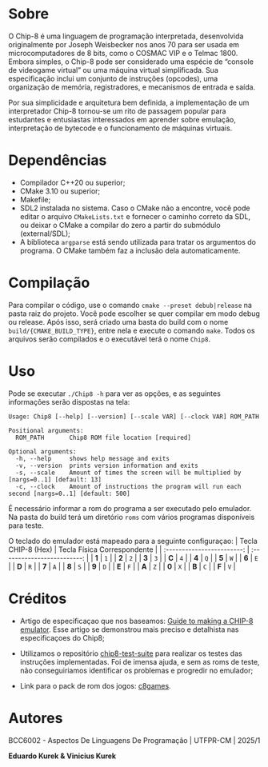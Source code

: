 # Sobre
O Chip-8 é uma linguagem de programação interpretada, desenvolvida originalmente por Joseph Weisbecker nos anos 70 para ser usada em microcomputadores de 8 bits, como o COSMAC VIP e o Telmac 1800. Embora simples, o Chip-8 pode ser considerado uma espécie de “console de videogame virtual” ou uma máquina virtual simplificada. Sua especificação inclui um conjunto de instruções (opcodes), uma organização de memória, registradores, e mecanismos de entrada e saída.

Por sua simplicidade e arquitetura bem definida, a implementação de um interpretador Chip-8 tornou-se um rito de passagem popular para estudantes e entusiastas interessados em aprender sobre emulação, interpretação de bytecode e o funcionamento de máquinas virtuais.

# Dependências
- Compilador C++20 ou superior;
- CMake 3.10 ou superior;
- Makefile;
- SDL2 instalada no sistema. Caso o CMake não a encontre, você pode editar o arquivo `CMakeLists.txt` e fornecer o caminho correto da SDL, ou deixar o CMake a compilar do zero a partir do submódulo (external/SDL);
- A biblioteca `argparse` está sendo utilizada para tratar os argumentos do programa. O CMake também faz a inclusão dela automaticamente.

# Compilação
Para compilar o código, use o comando `cmake --preset debub|release` na pasta raiz do projeto. Você pode escolher se quer compilar em modo debug ou release. Após isso, será criado uma basta do build com o nome `build/{CMAKE_BUILD_TYPE}`, entre nela e execute o comando `make`. Todos os arquivos serão compilados e o executável terá o nome `Chip8`.

# Uso
Pode se executar `./Chip8 -h` para ver as opções, e as seguintes informações serão dispostas na tela:

```
Usage: Chip8 [--help] [--version] [--scale VAR] [--clock VAR] ROM_PATH

Positional arguments:
  ROM_PATH       Chip8 ROM file location [required]

Optional arguments:
  -h, --help     shows help message and exits 
  -v, --version  prints version information and exits 
  -s, --scale    Amount of times the screen will be multiplied by [nargs=0..1] [default: 13]
  -c, --clock    Amount of instructions the program will run each second [nargs=0..1] [default: 500]
```

É necessário informar a rom do programa a ser executado pelo emulador. Na pasta do build terá um diretório `roms` com vários programas disponíveis para teste.

O teclado do emulador está mapeado para a seguinte configuraçao:
| Tecla CHIP-8 (Hex) | Tecla Física Correspondente |
| :------------------------: | :-------------------------: |
| **1** | `1` |
| **2** | `2` |
| **3** | `3` |
| **C** | `4` |
| **4** | `Q` |
| **5** | `W` |
| **6** | `E` |
| **D** | `R` |
| **7** | `A` |
| **8** | `S` |
| **9** | `D` |
| **E** | `F` |
| **A** | `Z` |
| **0** | `X` |
| **B** | `C` |
| **F** | `V` |

# Créditos
- Artigo de especificaçao que nos baseamos: [
Guide to making a CHIP-8 emulator](https://tobiasvl.github.io/blog/write-a-chip-8-emulator/). Esse artigo se demonstrou mais preciso e detalhista nas especificaçoes do Chip8;

- Utilizamos o repositório [chip8-test-suite](https://github.com/Timendus/chip8-test-suite) para realizar os testes das instruções implementadas. Foi de imensa ajuda, e sem as roms de teste, não conseguiriamos identificar os problemas e progredir no emulador;

- Link para o pack de rom dos jogos: [c8games](ttps://www.zophar.net/pdroms/chip8/chip-8-games-pack.html).

# Autores
BCC6002 - Aspectos De Linguagens De Programação | UTFPR-CM | 2025/1

**Eduardo Kurek & Vinicius Kurek**
